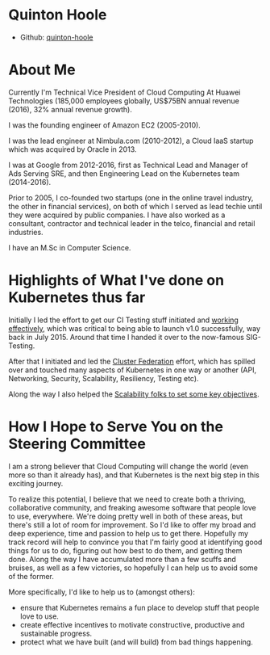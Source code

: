 # Quinton Hoole

- Github: [quinton-hoole](https://github.com/quinton-hoole)

# About Me

Currently I'm Technical Vice President of Cloud Computing At Huawei
Technologies (185,000 employees globally, US$75BN annual revenue
(2016), 32% annual revenue growth).

I was the founding engineer of Amazon EC2 (2005-2010).

I was the lead engineer at Nimbula.com (2010-2012), a Cloud IaaS
startup which was acquired by Oracle in 2013.

I was at Google from 2012-2016, first as Technical Lead and Manager of
Ads Serving SRE, and then Engineering Lead on the Kubernetes team
(2014-2016).

Prior to 2005, I co-founded two startups (one in the online travel
industry, the other in financial services), on both of which I served
as lead techie until they were acquired by public companies.  I have
also worked as a consultant, contractor and technical leader in the
telco, financial and retail industries.

I have an M.Sc in Computer Science.

# Highlights of What I've done on Kubernetes thus far

Initially I led the effort to get our CI Testing stuff initiated and
[working effectively](/contributors/devel/sig-testing/writing-good-e2e-tests.md), which was critical to being able to launch v1.0 successfully,
way back in July 2015.  Around that time I handed it over to the now-famous SIG-Testing.

After that I initiated and led the [Cluster
Federation](https://github.com/kubernetes/community/blob/master/contributors/design-proposals/federation/federation.md)
effort, which has spilled over and touched many aspects of Kubernetes
in one way or another (API, Networking, Security, Scalability, Resiliency,
Testing etc).

Along the way I also helped the [Scalability folks to set some key
objectives](https://github.com/kubernetes/community/blob/master/sig-scalability/goals.md).

# How I Hope to Serve You on the Steering Committee

I am a strong believer that Cloud Computing will change the world
(even more so than it already has), and that Kubernetes is the next
big step in this exciting journey.

To realize this potential, I believe that we need to create both a
thriving, collaborative community, and freaking awesome software that
people love to use, everywhere.  We're doing pretty well in both of
these areas, but there's still a lot of room for improvement.  So I'd
like to offer my broad and deep experience, time and passion to help
us to get there.  Hopefully my track record will help to convince you
that I'm fairly good at identifying good things for us to do, figuring
out how best to do them, and getting them done.  Along the way I have
accumulated more than a few scuffs and bruises, as well as a few
victories, so hopefully I can help us to avoid some of the former.

More specifically, I'd like to help us to (amongst others):

- ensure that Kubernetes remains a fun place to develop stuff that
  people love to use.
- create effective incentives to motivate constructive, productive
  and sustainable progress.
- protect what we have built (and will build) from bad things happening.
